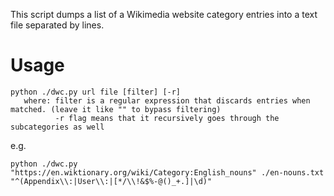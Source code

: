 

This script dumps a list of a Wikimedia website category entries into a text file separated by lines.


# Usage

```
python ./dwc.py url file [filter] [-r]
   where: filter is a regular expression that discards entries when matched. (leave it like "" to bypass filtering)
          -r flag means that it recursively goes through the subcategories as well
```


e.g.
```
python ./dwc.py "https://en.wiktionary.org/wiki/Category:English_nouns" ./en-nouns.txt "^(Appendix\\:|User\\:|[*/\\!&$%-@()_+.]|\d)"
```

